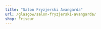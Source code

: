 ```yaml
---
title: "Salon Fryzjerski Avangarda"
url: /glasgow/salon-fryzjerski-avangarda/
shop: Friseur
---
```

